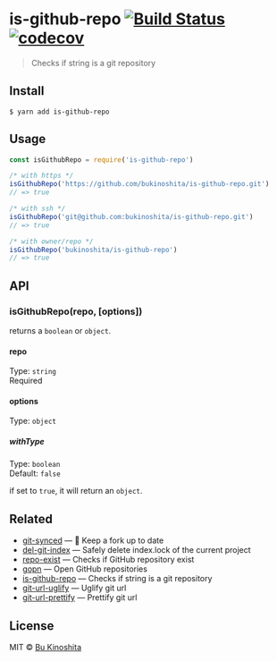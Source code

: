 # is-github-repo [![Build Status](https://travis-ci.org/bukinoshita/is-github-repo.svg?branch=master)](https://travis-ci.org/bukinoshita/is-github-repo) [![codecov](https://codecov.io/gh/bukinoshita/is-github-repo/branch/master/graph/badge.svg)](https://codecov.io/gh/bukinoshita/is-github-repo)

> Checks if string is a git repository

## Install

```
$ yarn add is-github-repo
```

## Usage

```js
const isGithubRepo = require('is-github-repo')

/* with https */
isGithubRepo('https://github.com/bukinoshita/is-github-repo.git')
// => true

/* with ssh */
isGithubRepo('git@github.com:bukinoshita/is-github-repo.git')
// => true

/* with owner/repo */
isGithubRepo('bukinoshita/is-github-repo')
// => true
```

## API

### isGithubRepo(repo, [options])

returns a `boolean` or `object`.

#### repo

Type: `string`<br/>
Required

#### options

Type: `object`

##### withType

Type: `boolean`<br/>
Default: `false`

if set to `true`, it will return an `object`.

## Related

- [git-synced](https://github.com/bukinoshita/git-synced) — 🎐 Keep a fork up to date
- [del-git-index](https://github.com/bukinoshita/del-git-index) — Safely delete index.lock of the current project
- [repo-exist](https://github.com/bukinoshita/repo-exist) — Checks if GitHub repository exist
- [gopn](https://github.com/bukinoshita/gopn) — Open GitHub repositories
- [is-github-repo](https://github.com/bukinoshita/is-github-repo) — Checks if string is a git repository
- [git-url-uglify](https://github.com/bukinoshita/git-url-uglify) — Uglify git url
- [git-url-prettify](https://github.com/bukinoshita/git-url-prettify) — Prettify git url

## License

MIT © [Bu Kinoshita](https://bukinoshita.io)
